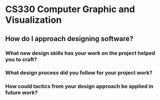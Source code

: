 # CS330 Computer Graphic and Visualization

<h2><b>How do I approach designing software?</b></h2>
<h3>What new design skills has your work on the project helped you to craft?</h3>
<h3>What design process did you follow for your project work?</h3>
<h3>How could tactics from your design approach be applied in future work?</h3>
